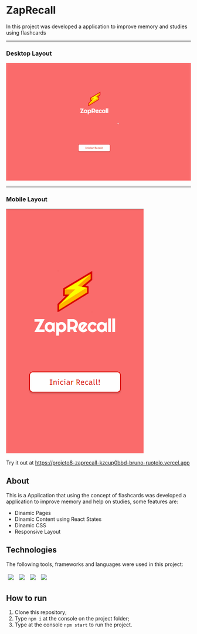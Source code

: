 # ZapRecall
In this project was developed a application to improve memory and studies using flashcards

<hr></hr>
<h3>Desktop Layout</h3> 
<img src="/assets/zaprecall.gif" />

<hr></hr>
<h3>Mobile Layout</h3> 
  <img src="/assets/zaprecall-mobile.gif" />

Try it out at https://projeto8-zaprecall-kzcup0bbd-bruno-ruotolo.vercel.app

## About

This is a Application that using the concept of flashcards was developed a application to improve memory and help on studies, some features are:

- Dinamic Pages
- Dinamic Content using React States
- Dinamic CSS 
- Responsive Layout 

## Technologies
The following tools, frameworks and languages were used in this project:<br>

<div>
  <img style='margin: 5px;' src="https://img.shields.io/badge/css-%231572B6.svg?style=for-the-badge&logo=css3&logoColor=white"/>
  <img style='margin: 5px;' src="https://img.shields.io/badge/html5-%23E34F26.svg?style=for-the-badge&logo=html5&logoColor=white"/>
  <img style='margin: 5px;' src="https://img.shields.io/badge/JavaScript-323330?style=for-the-badge&logo=javascript&logoColor=F7DF1E"/>
  <img style='margin: 5px;' src="https://img.shields.io/badge/React-20232A?style=for-the-badge&logo=react&logoColor=61DAFB"/>
  
</div>

## How to run

1. Clone this repository;
2. Type `npm i` at the console on the project folder;
3. Type at the console `npm start` to run the project.
